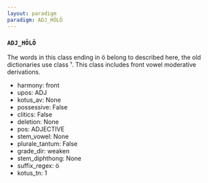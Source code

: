 ```yaml
---
layout: paradigm
paradigm: ADJ_HÖLÖ
---
```

### ` ADJ_HÖLÖ `

The words in this class ending in ö belong to described here, the old dictionaries use class ¹. This class includes front vowel moderative derivations.
* harmony: front
* upos: ADJ
* kotus_av: None
* possessive: False
* clitics: False
* deletion: None
* pos: ADJECTIVE
* stem_vowel: None
* plurale_tantum: False
* grade_dir: weaken
* stem_diphthong: None
* suffix_regex: ö
* kotus_tn: 1

